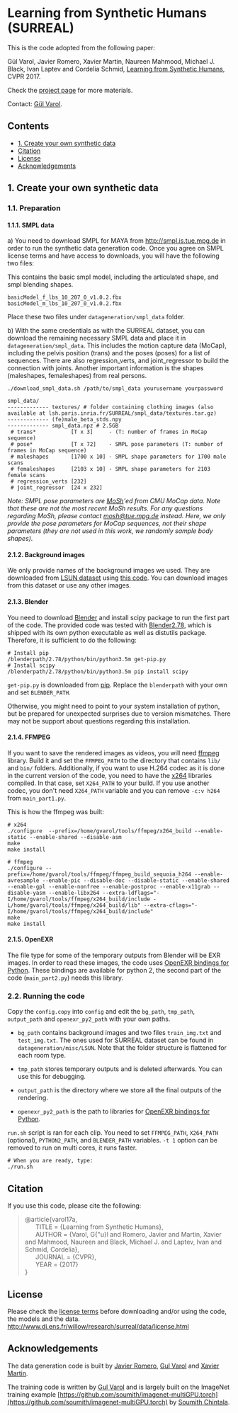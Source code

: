 # Learning from Synthetic Humans (SURREAL)

This is the code adopted from the following paper:

Gül Varol, Javier Romero, Xavier Martin, Naureen Mahmood, Michael J. Black, Ivan Laptev and Cordelia Schmid, [Learning from Synthetic Humans](https://arxiv.org/abs/1701.01370), CVPR 2017.

Check the [project page](http://www.di.ens.fr/willow/research/surreal/) for more materials.

Contact: [Gül Varol](http://www.di.ens.fr/~varol/).
## Contents
* [1. Create your own synthetic data](https://github.com/gulvarol/surreal#2-create-your-own-synthetic-data)
* [Citation](https://github.com/gulvarol/surreal#citation)
* [License](https://github.com/gulvarol/surreal#license)
* [Acknowledgements](https://github.com/gulvarol/surreal#acknowledgements)


## 1. Create your own synthetic data
### 1.1. Preparation
#### 1.1.1. SMPL data

a) You need to download SMPL for MAYA from http://smpl.is.tue.mpg.de in order to run the synthetic data generation code. Once you agree on SMPL license terms and have access to downloads, you will have the following two files:

This contains the basic smpl model, including the articulated shape, and smpl blending shapes.
```
basicModel_f_lbs_10_207_0_v1.0.2.fbx
basicModel_m_lbs_10_207_0_v1.0.2.fbx
```

Place these two files under `datageneration/smpl_data` folder.

b) With the same credentials as with the SURREAL dataset, you can download the remaining necessary SMPL data and place it in `datageneration/smpl_data`. This includes the motion capture data (MoCap), including the pelvis position (trans) and the poses (poses) for a list of sequences. There are also regression_verts, and joint_regressor to build the connection with joints. Another important information is the shapes (maleshapes, femaleshapes) from real persons. 

``` shell
./download_smpl_data.sh /path/to/smpl_data yourusername yourpassword
```

``` shell
smpl_data/
------------- textures/ # folder containing clothing images (also available at lsh.paris.inria.fr/SURREAL/smpl_data/textures.tar.gz)
------------- (fe)male_beta_stds.npy
------------- smpl_data.npz # 2.5GB
 # trans*           [T x 3]     - (T: number of frames in MoCap sequence)
 # pose*            [T x 72]    - SMPL pose parameters (T: number of frames in MoCap sequence)
 # maleshapes       [1700 x 10] - SMPL shape parameters for 1700 male scans
 # femaleshapes     [2103 x 10] - SMPL shape parameters for 2103 female scans 
 # regression_verts [232]
 # joint_regressor  [24 x 232]
```

*Note: SMPL pose parameters are [MoSh](http://mosh.is.tue.mpg.de/)'ed from CMU MoCap data. Note that these are not the most recent MoSh results. For any questions regarding MoSh, please contact mosh@tue.mpg.de instead. Here, we only provide the pose parameters for MoCap sequences, not their shape parameters (they are not used in this work, we randomly sample body shapes).*

#### 2.1.2. Background images

We only provide names of the background images we used. They are downloaded from [LSUN dataset](http://lsun.cs.princeton.edu/2016/index.html) using [this code](https://github.com/fyu/lsun). You can download images from this dataset or use any other images.

#### 2.1.3. Blender
You need to download [Blender](http://download.blender.org/release/) and install scipy package to run the first part of the code. The provided code was tested with [Blender2.78](http://download.blender.org/release/Blender2.78/blender-2.78a-linux-glibc211-x86_64.tar.bz2), which is shipped with its own python executable as well as distutils package. Therefore, it is sufficient to do the following:

``` shell
# Install pip
/blenderpath/2.78/python/bin/python3.5m get-pip.py
# Install scipy
/blenderpath/2.78/python/bin/python3.5m pip install scipy
```

`get-pip.py` is downloaded from [pip](https://pip.pypa.io/en/stable/installing/). Replace the `blenderpath` with your own and set `BLENDER_PATH`.

Otherwise, you might need to point to your system installation of python, but be prepared for unexpected surprises due to version mismatches. There may not be support about questions regarding this installation.

#### 2.1.4. FFMPEG
If you want to save the rendered images as videos, you will need [ffmpeg](https://ffmpeg.org/) library. Build it and set the `FFMPEG_PATH` to the directory that contains `lib/` and `bin/` folders. Additionally, if you want to use H.264 codec as it is done in the current version of the code, you need to have the [x264](http://www.videolan.org/developers/x264.html) libraries compiled. In that case, set `X264_PATH` to your build. If you use another codec, you don't need `X264_PATH` variable and you can remove `-c:v h264` from `main_part1.py`.

This is how the ffmpeg was built:

``` shell
# x264
./configure  --prefix=/home/gvarol/tools/ffmpeg/x264_build --enable-static --enable-shared --disable-asm
make 
make install

# ffmpeg
./configure --prefix=/home/gvarol/tools/ffmpeg/ffmpeg_build_sequoia_h264 --enable-avresample --enable-pic --disable-doc --disable-static --enable-shared --enable-gpl --enable-nonfree --enable-postproc --enable-x11grab --disable-yasm --enable-libx264 --extra-ldflags="-I/home/gvarol/tools/ffmpeg/x264_build/include -L/home/gvarol/tools/ffmpeg/x264_build/lib" --extra-cflags="-I/home/gvarol/tools/ffmpeg/x264_build/include"
make
make install
```

#### 2.1.5. OpenEXR
The file type for some of the temporary outputs from Blender will be EXR images. In order to read these images, the code uses [OpenEXR bindings for Python](http://www.excamera.com/sphinx/articles-openexr.html). These bindings are available for python 2, the second part of the code (`main_part2.py`) needs this library.

### 2.2. Running the code
Copy the `config.copy` into `config` and edit the `bg_path`, `tmp_path`, `output_path` and `openexr_py2_path` with your own paths.

* `bg_path` contains background images and two files `train_img.txt` and `test_img.txt`. The ones used for SURREAL dataset can be found in `datageneration/misc/LSUN`. Note that the folder structure is flattened for each room type.

* `tmp_path` stores temporary outputs and is deleted afterwards. You can use this for debugging.

* `output_path` is the directory where we store all the final outputs of the rendering.

* `openexr_py2_path` is the path to libraries for [OpenEXR bindings for Python](http://www.excamera.com/sphinx/articles-openexr.html).

`run.sh` script is ran for each clip. You need to set `FFMPEG_PATH`, `X264_PATH` (optional), `PYTHON2_PATH`, and `BLENDER_PATH` variables. `-t 1` option can be removed to run on multi cores, it runs faster.

 ``` shell
# When you are ready, type:
./run.sh
```


## Citation
If you use this code, please cite the following:
> @article{varol17a,  
&nbsp;&nbsp;&nbsp;&nbsp;&nbsp;&nbsp;TITLE = {Learning from Synthetic Humans},  
&nbsp;&nbsp;&nbsp;&nbsp;&nbsp;&nbsp;AUTHOR = {Varol, G{\"u}l and Romero, Javier and Martin, Xavier and Mahmood, Naureen and Black, Michael J. and Laptev, Ivan and Schmid, Cordelia},  
&nbsp;&nbsp;&nbsp;&nbsp;&nbsp;&nbsp;JOURNAL =  {CVPR},  
&nbsp;&nbsp;&nbsp;&nbsp;&nbsp;&nbsp;YEAR = {2017}  
}

## License
Please check the [license terms](https://github.com/gulvarol/surreal/blob/master/LICENSE.md) before downloading and/or using the code, the models and the data. http://www.di.ens.fr/willow/research/surreal/data/license.html

## Acknowledgements
The data generation code is built by [Javier Romero](https://github.com/libicocco/), [Gul Varol](https://github.com/gulvarol) and [Xavier Martin](https://github.com/martin-xavier).

The training code is written by [Gul Varol](https://github.com/gulvarol) and is largely built on the ImageNet training example [https://github.com/soumith/imagenet-multiGPU.torch](https://github.com/soumith/imagenet-multiGPU.torch) by [Soumith Chintala](https://github.com/soumith/).

